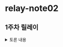 # relay-note02
## 1주차 릴레이

<details>
<summary>토론 내용</summary>
 
### 1. 부스트캠프 커뮤니티는 어떤 커뮤니티가 되어야 할까? 커뮤니티라는 건 무엇일까? 
- 슬랙도 하나의 커뮤니티가 될 수 있을 것 같다.
- 정보공유, 소소한 잡답도 하면서 같이 성장하는 환경인 것 같다.
- 애매하거나 이해하기 어려운 미션을 같이 논의하면서 방향성을 잡아주는 데 큰 도움이 된다.
- 다른 캠퍼들이 올린 정보로 시작점을 찾고, 목표도 추가할 수 있다.

### 2. 개발자로서 학습하고 성장한다는 건 무엇일까? 학습과 성장이 되고 있는지 어떻게 확인할 수 있을까?
- 주로 미션 해결에 대해 토론함.
- 학습시간 안에 학습할 내용이 많아서, 방향성 정도만 알아간다는 느낌이 든다.
- 초반에는 미션을 해결하고 코드를 무조건 구현해야 한다는 집중이 있어서 배우는 것이 없었는데, 이번주 후반에는 더 학습에 집중하여 얻어가는 것이 더 많은 것 같다.
- 우선순위 결정, 최소한의 목표 등의 필요성을 느낀다.
- CS 지식도 얻고, 또 어떤식으로 학습을 진행해 나가야 하는지 배우는 것 같다.
- 제출은 했다, 베이직보다는 구현 이상의 내용을 생각해 나가서 구상, 설계까지도 생각하는 것 같다. 
 
### 3. AI에게는 어떤 도움을 받을 수 있고, 받을 수 없을까? AI가 할 수 있지만 하면 안 되는 일도 있을까? 
- AI에게 키워드를 주어서, 흐름/학습 순서를 정해주게 하는 것도 좋은 것 같다.
- 체크포인트 작성 같은 작업에서 도움을 받을 수도 있다.
  - 그렇지만 체크포인트를 직접 만드는 것이 학습에는 더 도움이 될 수도 있음
- 학습한 정보를 건내주고, 요약이나 자료 정리를 요청해주면 편리하다.
- 로직을 생각하지 않고, 그대로 코드를 작성해달라고 요청하니 학습은 됬지만, 구현 실력은 안 늘은 기분이 들었다
- 리서치 부분에서 물어볼 때 신뢰성이 안 들어서 "이걸로 배워도 되나" 같은 기분이 들었다. 공식 문서를 확인하는 것이 나은것 같다.
- https://notebooklm.google.com/ 같은 모델로 찾은 자료를 정리해달라고 요청하는 것도 좋은 생각 같다.
- https://www.perplexity.ai/ 로 검색을 대신 해주는 모델을 사용하는 것도 가능하다.
- 테스팅, 검증에서 사용하면 편리해질 수 있을 것 같다.

### 4. 챌린지를 하며 놓치고 있는 것과 과도하게 집중하고 있는 것은 무엇일까? 어떻게 보완할 수 있을까?
- 1순위는 건강 (잠, 컨디션, 생활패턴...) "하나만 더" 하다가 잠을 좀 잃는 것 같다.
- 여기서도 AI 사용이 가능할까?
- 완성에 과도하게 집중해서, 돌아볼때 맞는 내용이 별로 없는 기분이 들었다.
- 문제처럼 보기보다는 학습에 필요한 과정으로 보는 것이 이상적인 것 같다.

### 5. 부스트캠프에서 1주차를 보내면서 아쉬웠던 게 있었나? 시도해 보고 싶었지만 망설였던 게 있나?
- 시간부족으로 인해서 리팩토링/테스트를 못 거친 것이 아쉬웠다.
- 오류가 뜰때 어떻게 해결해야 할지 막히는 것이 아쉬웠다.
- 코드에 예외 처리를 못해준 것 같았고, 뒤돌아볼 때 내가 쓴 코드인데 이해가 잘 안됐다.

## 결론
- 미션을 수행하면서 시간이 부족함을 많이 느꼈다.
- 아무래도 학습 부분에서 자료 요약/검색/정리에서 AI를 사용하면 좋을 것 같다 (키워드 뽑아주기, 학습 순서 잡아주기 등)
- 자주 사용하는 프롬프트를 정리해보기?

</details>
